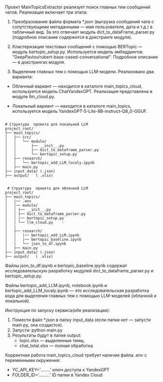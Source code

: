 Проект MainTopicsExtractor  реализует  поиск главных тем сообщений чатов.
Реализация включает три этапа:
1. Преобразование файла формата *.json (выгрузка сообщений чата с сопутствующими метаданными — имя пользователя, дата и т.д.) в табличный вид.
За это отвечает модуль dict_to_dataFrame_parser.py (подробное описание содержится в докстринге модуля).

2. Кластеризация текстовых сообщений с помощью BERTopic — модуль bertopic_setup.py.
Используется модель эмбеддингов: "DeepPavlov/rubert-base-cased-conversational".
Подробное описание — в докстрингах модуля.

3.    Выделение главных тем с помощью LLM-модели. Реализовано два варианта:
  - Облачный вариант — находится в каталоге main_topics_cloud, используется модель ChatYandexGPT. Реализация представлена в модуле llm_cloud.py.

  - Локальный вариант — находится в каталоге main_topics, используется модель YandexGPT-5-Lite-8B-instruct-Q8_0-GGUF.
<pre><code>
# Структура  проекта для локальной LLM
project_root/ 
├── main_topics/
│   ├── src/
│   │   └── module/
│   │       ├── __init__.py
│   │       ├── dict_to_dataframe_parser.py
│   │       └── bertopic_setup.py
│   ├── research/
│   │   └── bertopic_add_LLM_localy.ipynb
│   ├── main.py
├── input_data/ (.json)
├── output/   ( .xlsx)
</code></pre>
 
<pre><code>
 # Структура  проекта для облачной LLM
project_root/ 
├── main_topics/
│   |── .env
│   │── module/
│   │ ├── __init__.py
│   │ ├── dict_to_dataframe_parser.py
│   │ |── bertopic_setup.py
|   | └── llm_cloud.py    -    
|   |
│   ├── research/
│   │   |── bertopic_add_LLM.ipynb
|   |   |── bertopic_baseline.ipynb
|   |   └── json_to_df.ipynb
│   ├── main.py
├── input_data/ (.json)
├── output/   ( .xlsx)
</code></pre>

Файлы json_to_df.ipynb и bertopic_baseline.ipynb содержат исследовательскую разработку модулей dict_to_dataframe_parser.py и bertopic_setup.py.

Файлы bertopic_add_LLM.ipynb, notebook.ipynb и bertopic_add_LLM_localy.ipynb — это исследовательская разработка кода для выделения главных тем с помощью LLM-моделей (облачной и локальной).

Инструкция по запуску сервиса(обе реализации):

1. Помести файл *.json в папку input_data (если папки нет — запусти main.py, она создастся).
2. Запусти: python main.py
3. Результаты будут в папке output:
   - topic.xlsx — выделенные темы,
   - chat_total.xlsx — полная обработка.

Корректная работа  main_topics_cloud требует наличия файла .env с переменными окружения:
- YC_API_KEY='........'       ключ доступа к YandexGPT
- FOLDER_ID='.........'        ID папки в Yandex Cloud










